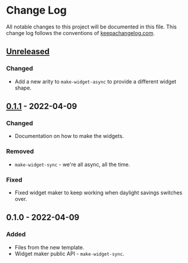 # Change Log
All notable changes to this project will be documented in this file. This change log follows the conventions of [keepachangelog.com](http://keepachangelog.com/).

## [Unreleased]
### Changed
- Add a new arity to `make-widget-async` to provide a different widget shape.

## [0.1.1] - 2022-04-09
### Changed
- Documentation on how to make the widgets.

### Removed
- `make-widget-sync` - we're all async, all the time.

### Fixed
- Fixed widget maker to keep working when daylight savings switches over.

## 0.1.0 - 2022-04-09
### Added
- Files from the new template.
- Widget maker public API - `make-widget-sync`.

[Unreleased]: https://github.com/your-name/clojure-game-geek/compare/0.1.1...HEAD
[0.1.1]: https://github.com/your-name/clojure-game-geek/compare/0.1.0...0.1.1
